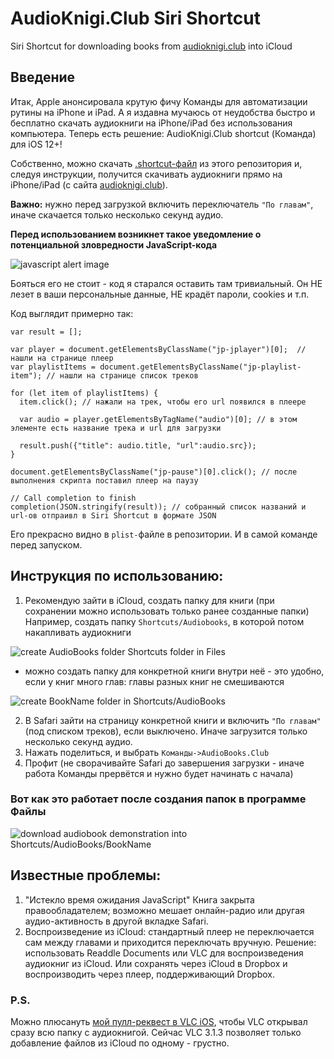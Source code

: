 # AudioKnigi.Club Siri Shortcut
Siri Shortcut for downloading books from [audioknigi.club](https://audioknigi.club) into iCloud

## Введение

Итак, Apple анонсировала крутую фичу Команды для автоматизации рутины на iPhone и iPad.
А я издавна мучаюсь от неудобства быстро и бесплатно скачать аудиокниги на iPhone/iPad без использования компьютера.
Теперь есть решение: AudioKnigi.Club shortcut (Команда) для iOS 12+!

Собственно, можно скачать [.shortcut-файл](https://github.com/Akhrameev/AudioknigiClubSiriShortcut/raw/master/AudioKnigi.Club.shortcut) из этого репозитория и, следуя инструкции, получится скачивать аудиокниги прямо на iPhone/iPad (с сайта [audioknigi.club](https://audioknigi.club)).

**Важно:** нужно перед загрузкой включить переключатель `"По главам"`, иначе скачается только несколько секунд аудио.

**Перед использованием возникнет такое уведомление о потенциальной зловредности JavaScript-кода**

![javascript alert image](/javascriptAlert.jpg)

Бояться его не стоит - код я старался оставить там тривиальный. Он НЕ лезет в ваши персональные данные, НЕ крадёт пароли, cookies и т.п.

Код выглядит примерно так: 

```
var result = [];

var player = document.getElementsByClassName("jp-jplayer")[0];  // нашли на странице плеер
var playlistItems = document.getElementsByClassName("jp-playlist-item"); // нашли на странице список треков

for (let item of playlistItems) {
  item.click(); // нажали на трек, чтобы его url появился в плеере 

  var audio = player.getElementsByTagName("audio")[0]; // в этом элементе есть название трека и url для загрузки

  result.push({"title": audio.title, "url":audio.src});
}

document.getElementsByClassName("jp-pause")[0].click(); // после выполнения скрипта поставил плеер на паузу

// Call completion to finish
completion(JSON.stringify(result)); // собранный список названий и url-ов отпраивл в Siri Shortcut в формате JSON
```
Его прекрасно видно в `plist-`файле в репозитории. И в самой команде перед запуском.

## Инструкция по использованию:
1. Рекомендую зайти в iCloud, создать папку для книги (при сохранении можно использовать только ранее созданные папки) 
 Например, создать папку `Shortcuts/Audiobooks`, в которой потом накапливать аудиокниги
 
![create AudioBooks folder Shortcuts folder in Files](/createAudioBooksFolder.gif)
* можно создать папку для конкретной книги внутри неё - это удобно, если у книг много глав: главы разных книг не смешиваются

![create BookName folder in Shortcuts/AudioBooks](/createBookNameFolder.gif)

2. В Safari зайти на страницу конкретной книги и включить `"По главам"` (под списком треков), если выключено. Иначе загрузится только несколько секунд аудио.
3. Нажать поделиться, и выбрать `Команды->AudioBooks.Club`
4. Профит (не сворачивайте Safari до завершения загрузки - иначе работа Команды прервётся и нужно будет начинать с начала)

### Вот как это работает после создания папок в программе Файлы
![download audiobook demonstration into Shortcuts/AudioBooks/BookName](/demonstration.gif)

## Известные проблемы: 
1. "Истекло время ожидания JavaScript"
Книга закрыта правообладателем; возможно мешает онлайн-радио или другая аудио-активность в другой вкладке Safari.
2. Воспроизведение из iCloud: стандартный плеер не переключается сам между главами и приходится переключать вручную. 
Решение: использовать Readdle Documents или VLC для воспроизведения аудиокниг из iCloud. 
Или сохранять через iCloud в Dropbox и воспроизводить через плеер, поддерживающий Dropbox.
### P.S. 
Можно плюсануть [мой пулл-реквест в VLC iOS](https://github.com/videolan/vlc-ios/pull/160), чтобы VLC открывал сразу всю папку с аудиокнигой. Сейчас VLC 3.1.3 позволяет только добавление файлов из iCloud по одному - грустно.
